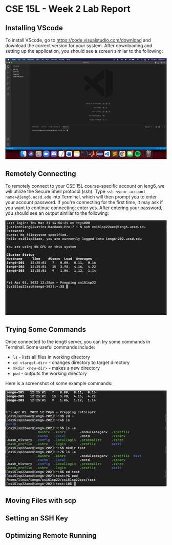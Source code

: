 # CSE 15L - Week 2 Lab Report

## Installing VScode
To install VScode, go to https://code.visualstudio.com/download and download the correct version for your system. After downloading and setting up the application, you should see a screen similar to the following:

![VScode screen](/assets/week-2-images/image1.png)

## Remotely Connecting
To remotely connect to your CSE 15L course-specific account on ieng6, we will utilize the Secure Shell protocol (ssh). Type `ssh <your-account-name>@ieng6.ucsd.edu` into Terminal, which will then prompt you to enter your account password. If you're connecting for the first time, it may ask if you want to continue connecting; enter yes. After entering your password, you should see an output similar to the following:

![SSH output](/assets/week-2-images/image2.png)

## Trying Some Commands
Once connected to the ieng6 server, you can try some commands in Terminal. Some useful commands include:

* `ls` - lists all files in working directory
* `cd <target-dir>` - changes directory to target directory
* `mkdir <new-dir>` - makes a new directory
* `pwd` - outputs the working directory

Here is a screenshot of some example commands:

![Trying commands output](/assets/week-2-images/image3.png)

## Moving Files with scp

## Setting an SSH Key

## Optimizing Remote Running
